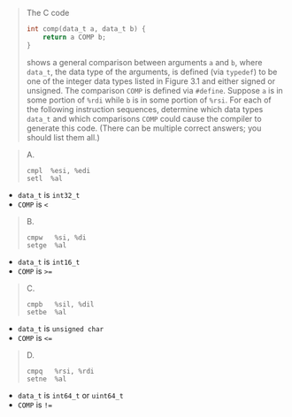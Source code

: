 > The C code
> ```c
> int comp(data_t a, data_t b) {
>     return a COMP b;
> }
> ```
> shows a general comparison between arguments `a` and `b`, where `data_t`, the
data type of the arguments, is defined (via `typedef`) to be one of the integer
data types listed in Figure 3.1 and either signed or unsigned. The comparison
`COMP` is defined via `#define`.
Suppose `a` is in some portion of `%rdi` while `b` is in some portion of `%rsi`.
For each of the following instruction sequences, determine which data types
`data_t` and which comparisons `COMP` could cause the compiler to generate this
code. (There can be multiple correct answers; you should list them all.)


> A.
> ```Assembly
> cmpl  %esi, %edi
> setl  %al
> ```

- `data_t` is `int32_t`
- `COMP` is `<`


> B.
> ```Assembly
> cmpw   %si, %di
> setge  %al
> ```

- `data_t` is `int16_t`
- `COMP` is `>=`

> C.
> ```Assembly
> cmpb   %sil, %dil
> setbe  %al
> ```

- `data_t` is `unsigned char`
- `COMP` is `<=`

> D.
> ```Assembly
> cmpq   %rsi, %rdi
> setne  %al
> ```

- `data_t` is `int64_t` or `uint64_t`
- `COMP` is `!=`
